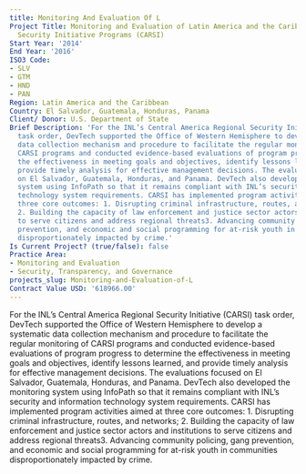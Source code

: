 ```yaml
---
title: Monitoring And Evaluation Of L
Project Title: Monitoring and Evaluation of Latin America and the Caribbean Regional
  Security Initiative Programs (CARSI)
Start Year: '2014'
End Year: '2016'
ISO3 Code:
- SLV
- GTM
- HND
- PAN
Region: Latin America and the Caribbean
Country: El Salvador, Guatemala, Honduras, Panama
Client/ Donor: U.S. Department of State
Brief Description: 'For the INL’s Central America Regional Security Initiative (CARSI)
  task order, DevTech supported the Office of Western Hemisphere to develop a systematic
  data collection mechanism and procedure to facilitate the regular monitoring of
  CARSI programs and conducted evidence-based evaluations of program progress to determine
  the effectiveness in meeting goals and objectives, identify lessons learned, and
  provide timely analysis for effective management decisions. The evaluations focused
  on El Salvador, Guatemala, Honduras, and Panama. DevTech also developed the monitoring
  system using InfoPath so that it remains compliant with INL’s security and information
  technology system requirements. CARSI has implemented program activities aimed at
  three core outcomes: 1. Disrupting criminal infrastructure, routes, and networks;
  2. Building the capacity of law enforcement and justice sector actors and institutions
  to serve citizens and address regional threats3. Advancing community policing, gang
  prevention, and economic and social programming for at-risk youth in communities
  disproportionately impacted by crime.'
Is Current Project? (true/false): false
Practice Area:
- Monitoring and Evaluation
- Security, Transparency, and Governance
projects_slug: Monitoring-and-Evaluation-of-L
Contract Value USD: '618966.00'
---
```


For the INL’s Central America Regional Security Initiative (CARSI) task order, DevTech supported the Office of Western Hemisphere to develop a systematic data collection mechanism and procedure to facilitate the regular monitoring of CARSI programs and conducted evidence-based evaluations of program progress to determine the effectiveness in meeting goals and objectives, identify lessons learned, and provide timely analysis for effective management decisions. The evaluations focused on El Salvador, Guatemala, Honduras, and Panama. DevTech also developed the monitoring system using InfoPath so that it remains compliant with INL’s security and information technology system requirements. CARSI has implemented program activities aimed at three core outcomes: 1. Disrupting criminal infrastructure, routes, and networks; 2. Building the capacity of law enforcement and justice sector actors and institutions to serve citizens and address regional threats3. Advancing community policing, gang prevention, and economic and social programming for at-risk youth in communities disproportionately impacted by crime.